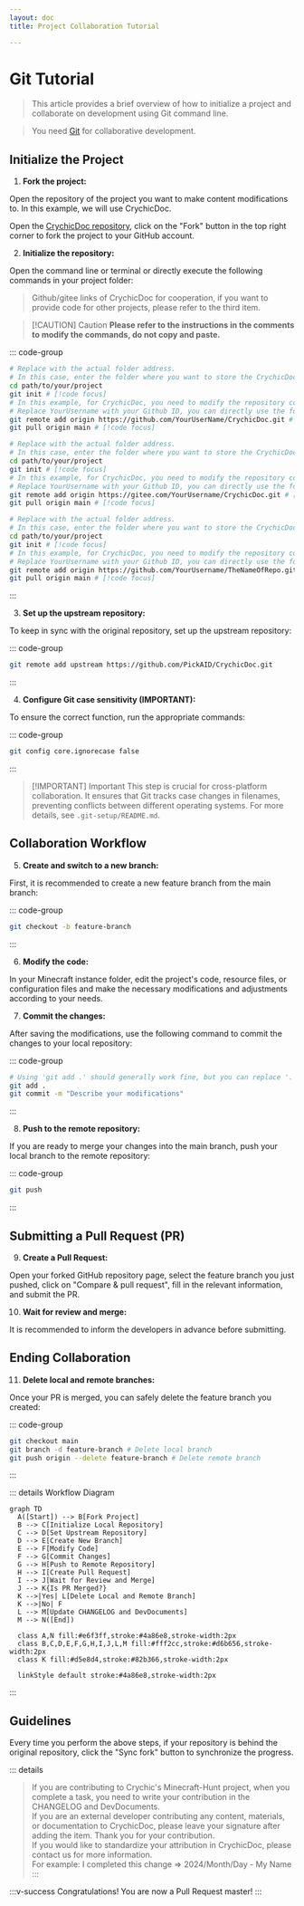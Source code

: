 ```yaml
---
layout: doc
title: Project Collaboration Tutorial

---
```


# Git Tutorial

> This article provides a brief overview of how to initialize a project and collaborate on development using Git command line.

> You need [Git](https://git-scm.com/downloads) for collaborative development.

## Initialize the Project

1. **Fork the project:**

Open the repository of the project you want to make content modifications to. In this example, we will use CrychicDoc.

Open the [CrychicDoc repository](https://github.com/PickAID/CrychicDoc), click on the "Fork" button in the top right corner to fork the project to your GitHub account.

2. **Initialize the repository:**

Open the command line or terminal or directly execute the following commands in your project folder:

> Github/gitee links of CrychicDoc for cooperation, if you want to provide code for other projects, please refer to the third item.

> [!CAUTION] Caution
> **Please refer to the instructions in the comments to modify the commands, do not copy and paste.**

::: code-group
```bash [git]
# Replace with the actual folder address.
# In this case, enter the folder where you want to store the CrychicDoc code.
cd path/to/your/project
git init # [!code focus]
# In this example, for CrychicDoc, you need to modify the repository code after forking.
# Replace YourUsername with your Github ID, you can directly use the forked repository link.
git remote add origin https://github.com/YourUserName/CrychicDoc.git # [!code focus]
git pull origin main # [!code focus]
```

```bash [git]
# Replace with the actual folder address.
# In this case, enter the folder where you want to store the CrychicDoc code.
cd path/to/your/project
git init # [!code focus]
# In this example, for CrychicDoc, you need to modify the repository code after forking.
# Replace YourUsername with your Github ID, you can directly use the forked repository link.
git remote add origin https://gitee.com/YourUsername/CrychicDoc.git # [!code focus]
git pull origin main # [!code focus]
```

```bash [git]
# Replace with the actual folder address.
# In this case, enter the folder where you want to store the CrychicDoc code.
cd path/to/your/project
git init # [!code focus]
# In this example, for CrychicDoc, you need to modify the repository code after forking.
# Replace YourUsername with your Github ID, you can directly use the forked repository link.
git remote add origin https://github.com/YourUsername/TheNameOfRepo.git # [!code focus]
git pull origin main # [!code focus]
```
:::

3. **Set up the upstream repository:**

To keep in sync with the original repository, set up the upstream repository:

::: code-group
```bash [git]
git remote add upstream https://github.com/PickAID/CrychicDoc.git
```
:::

4. **Configure Git case sensitivity (IMPORTANT):**

To ensure the correct function, run the appropriate commands:

::: code-group
```bash [git]
git config core.ignorecase false
```
:::

> [!IMPORTANT] Important
> This step is crucial for cross-platform collaboration. It ensures that Git tracks case changes in filenames, preventing conflicts between different operating systems. For more details, see `.git-setup/README.md`.

## Collaboration Workflow

5. **Create and switch to a new branch:**

First, it is recommended to create a new feature branch from the main branch:

::: code-group
```bash [git]
git checkout -b feature-branch
```
:::

6. **Modify the code:**

In your Minecraft instance folder, edit the project's code, resource files, or configuration files and make the necessary modifications and adjustments according to your needs.

7. **Commit the changes:**

After saving the modifications, use the following command to commit the changes to your local repository:

::: code-group
```bash [git]
# Using 'git add .' should generally work fine, but you can replace '.' with the specific file path for added safety.
git add .
git commit -m "Describe your modifications"
```
:::

8. **Push to the remote repository:**

If you are ready to merge your changes into the main branch, push your local branch to the remote repository:

::: code-group
```bash [git]
git push
```
:::

## Submitting a Pull Request (PR)

9. **Create a Pull Request:**

Open your forked GitHub repository page, select the feature branch you just pushed, click on "Compare & pull request", fill in the relevant information, and submit the PR.

10. **Wait for review and merge:**

It is recommended to inform the developers in advance before submitting.

## Ending Collaboration

11. **Delete local and remote branches:**

Once your PR is merged, you can safely delete the feature branch you created:

::: code-group
```bash [git]
git checkout main
git branch -d feature-branch # Delete local branch
git push origin --delete feature-branch # Delete remote branch
```
:::

::: details Workflow Diagram


```mermaid
graph TD
  A([Start]) --> B[Fork Project]
  B --> C[Initialize Local Repository]
  C --> D[Set Upstream Repository]
  D --> E[Create New Branch]
  E --> F[Modify Code]
  F --> G[Commit Changes]
  G --> H[Push to Remote Repository]
  H --> I[Create Pull Request]
  I --> J[Wait for Review and Merge]
  J --> K{Is PR Merged?}
  K -->|Yes| L[Delete Local and Remote Branch]
  K -->|No| F
  L --> M[Update CHANGELOG and DevDocuments]
  M --> N([End])

  class A,N fill:#e6f3ff,stroke:#4a86e8,stroke-width:2px
  class B,C,D,E,F,G,H,I,J,L,M fill:#fff2cc,stroke:#d6b656,stroke-width:2px
  class K fill:#d5e8d4,stroke:#82b366,stroke-width:2px

  linkStyle default stroke:#4a86e8,stroke-width:2px
```

:::

## Guidelines

Every time you perform the above steps, if your repository is behind the original repository, click the "Sync fork" button to synchronize the progress.

::: details
> If you are contributing to Crychic's Minecraft-Hunt project, when you complete a task, you need to write your contribution in the CHANGELOG and DevDocuments.<br/>
> If you are an external developer contributing any content, materials, or documentation to CrychicDoc, please leave your signature after adding the item. Thank you for your contribution.<br/>
> If you would like to standardize your attribution in CrychicDoc, please contact us for more information.<br/>
> For example: I completed this change => 2024/Month/Day - My Name<br/>
:::

:::v-success Congratulations!
You are now a Pull Request master!
:::
